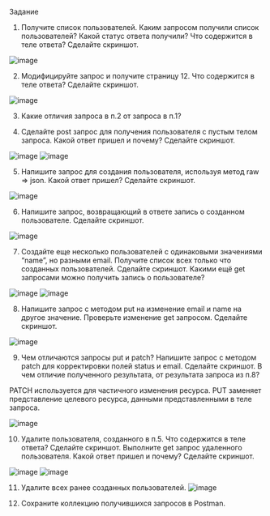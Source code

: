 Задание

1. Получите список пользователей.
Каким запросом получили список пользователей?
Какой статус ответа получили? Что содержится в теле ответа? Сделайте скриншот.

![image](https://user-images.githubusercontent.com/117440752/226630639-77294f06-0a8e-4288-b884-e3bcb4546600.png)


2. Модифицируйте запрос и получите страницу 12. Что содержится в теле ответа? Сделайте скриншот.

![image](https://user-images.githubusercontent.com/117440752/226630860-5e59489c-081e-4b12-a179-173fa791c452.png)


3. Какие отличия запроса в п.2 от запроса в п.1?


4. Сделайте post запрос для получения пользователя с пустым телом запроса. Какой ответ пришел и почему? Сделайте скриншот.


![image](https://user-images.githubusercontent.com/117440752/226632028-f70f33d5-1a9c-481b-b2ae-45ddf00b7cac.png)
![image](https://user-images.githubusercontent.com/117440752/226635988-a21e3829-8780-46bd-ba0b-cbfdab64d2e0.png)


5. Напишите запрос для создания пользователя, используя метод raw => json. Какой ответ пришел? Сделайте скриншот.

![image](https://user-images.githubusercontent.com/117440752/226633219-e736adb7-14c9-4504-a50f-1c8ecde6f7d7.png)

6. Напишите запрос, возвращающий в ответе запись о созданном пользователе. Сделайте скриншот.

![image](https://user-images.githubusercontent.com/117440752/226633642-79839531-065e-4015-8a69-2f4c11e0b252.png)


7. Создайте еще несколько пользователей с одинаковыми значениями “name”, но разными email. Получите список всех только что созданных пользователей. Сделайте скриншот.
Какими ещё get запросами можно получить запись о пользователе?
 
 ![image](https://user-images.githubusercontent.com/117440752/226634501-3ba48c8d-3340-4a7d-8448-cc8a1304e910.png)
 ![image](https://user-images.githubusercontent.com/117440752/226634663-ffa86598-f011-4e63-b8a2-1202d6cab00c.png)


8. Напишите запрос с методом put на изменение email и name на другое значение. Проверьте изменение get запросом. Сделайте скриншот.

![image](https://user-images.githubusercontent.com/117440752/226636726-63fb055c-b202-435b-90db-58abdf9b77e5.png)


9. Чем отличаются запросы put и patch?
Напишите запрос с методом patch для корректировки полей status и email. Сделайте скриншот.
В чем отличие полученного результата, от результата запроса из п.8?

PATCH используется для частичного изменения ресурса. PUT заменяет представление целевого ресурса, данными представленными в теле запроса.

![image](https://user-images.githubusercontent.com/117440752/226637162-d57ef692-657d-4f93-99de-26ebdd5fd52b.png)


10. Удалите пользователя, созданного в п.5. Что содержится в теле ответа? Сделайте скриншот.
Выполните get запрос удаленного пользователя. Какой ответ пришел и почему? Сделайте скриншот.

![image](https://user-images.githubusercontent.com/117440752/226637870-a6c7510a-e193-48de-ae28-6b0370ea9a38.png)
![image](https://user-images.githubusercontent.com/117440752/226638122-80e71da5-52bd-4fe8-8a5b-74ed5838ff0b.png)

11. Удалите всех ранее созданных пользователей.
![image](https://user-images.githubusercontent.com/117440752/226638507-5a18eeb0-87af-4619-aedb-539e44996f58.png)


12. Сохраните коллекцию получившихся запросов в Postman.
